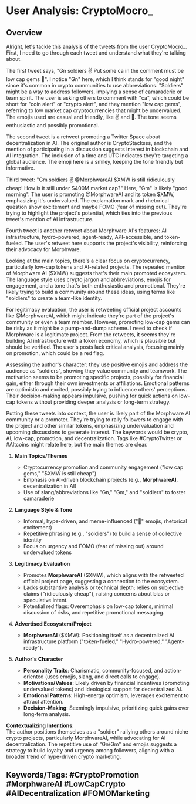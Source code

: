 # User Analysis: CryptoMocro_

## Overview

<think>
Alright, let's tackle this analysis of the tweets from the user CryptoMocro_. First, I need to go through each tweet and understand what they're talking about.

The first tweet says, "Gn soldiers ✌️ Put some ca in the comment must be low cap gems 🫡". I notice "Gn" here, which I think stands for "good night" since it's common in crypto communities to use abbreviations. "Soldiers" might be a way to address followers, implying a sense of camaraderie or team spirit. The user is asking others to comment with "ca", which could be short for "coin alert" or "crypto alert", and they mention "low cap gems", referring to low market cap cryptocurrencies that might be undervalued. The emojis used are casual and friendly, like ✌️ and 🫡. The tone seems enthusiastic and possibly promotional.

The second tweet is a retweet promoting a Twitter Space about decentralization in AI. The original author is CryptoStacksss, and the mention of participating in a discussion suggests interest in blockchain and AI integration. The inclusion of a time and UTC indicates they're targeting a global audience. The emoji here is a smiley, keeping the tone friendly but informative.

Third tweet: "Gm soldiers ✌️ @MorphwareAI $XMW is still ridiculously cheap! How is it still under $400M market cap?" Here, "Gm" is likely "good morning". The user is promoting @MorphwareAI and its token $XMW, emphasizing it's undervalued. The exclamation mark and rhetorical question show excitement and maybe FOMO (fear of missing out). They're trying to highlight the project's potential, which ties into the previous tweet's mention of AI infrastructure.

Fourth tweet is another retweet about Morphware AI's features: AI infrastructure, hydro-powered, agent-ready, API-accessible, and token-fueled. The user's retweet here supports the project's visibility, reinforcing their advocacy for Morphware.

Looking at the main topics, there's a clear focus on cryptocurrency, particularly low-cap tokens and AI-related projects. The repeated mention of Morphware AI ($XMW) suggests that's their main promoted ecosystem. The language style uses crypto jargon and abbreviations, emojis for engagement, and a tone that's both enthusiastic and promotional. They're likely trying to build a community around these ideas, using terms like "soldiers" to create a team-like identity.

For legitimacy evaluation, the user is retweeting official project accounts like @MorphwareAI, which might indicate they're part of the project's community or even a team member. However, promoting low-cap gems can be risky as it might be a pump-and-dump scheme. I need to check if Morphware is a legitimate project. From the retweets, it seems they're building AI infrastructure with a token economy, which is plausible but should be verified. The user's posts lack critical analysis, focusing mainly on promotion, which could be a red flag.

Assessing the author's character: they use positive emojis and address the audience as "soldiers", showing they value community and teamwork. The motivation seems to be promoting specific projects, possibly for financial gain, either through their own investments or affiliations. Emotional patterns are optimistic and excited, possibly trying to influence others' perceptions. Their decision-making appears impulsive, pushing for quick actions on low-cap tokens without providing deeper analysis or long-term strategy.

Putting these tweets into context, the user is likely part of the Morphware AI community or a promoter. They're trying to rally followers to engage with the project and other similar tokens, emphasizing undervaluation and upcoming discussions to generate interest. The keywords would be crypto, AI, low-cap, promotion, and decentralization. Tags like #CryptoTwitter or #Altcoins might relate here, but the main themes are clear.
</think>

1. **Main Topics/Themes**  
   - Cryptocurrency promotion and community engagement ("low cap gems," "$XMW is still cheap")  
   - Emphasis on AI-driven blockchain projects (e.g., **MorphwareAI**, decentralization in AI)  
   - Use of slang/abbreviations like "Gn," "Gm," and "soldiers" to foster camaraderie  

2. **Language Style & Tone**  
   - Informal, hype-driven, and meme-influenced ("🫡" emojis, rhetorical excitement)  
   - Repetitive phrasing (e.g., "soldiers") to build a sense of collective identity  
   - Focus on urgency and FOMO (fear of missing out) around undervalued tokens  

3. **Legitimacy Evaluation**  
   - Promotes **MorphwareAI** ($XMW), which aligns with the retweeted official project page, suggesting a connection to the ecosystem.  
   - Lacks substantive analysis or technical depth; relies on subjective claims ("ridiculously cheap"), raising concerns about bias or speculative intent.  
   - Potential red flags: Overemphasis on low-cap tokens, minimal discussion of risks, and repetitive promotional messaging.  

4. **Advertised Ecosystem/Project**  
   - **MorphwareAI** ($XMW): Positioning itself as a decentralized AI infrastructure platform ("token-fueled," "Hydro-powered," "Agent-ready").  

5. **Author's Character**  
   - **Personality Traits**: Charismatic, community-focused, and action-oriented (uses emojis, slang, and direct calls to engage).  
   - **Motivations/Values**: Likely driven by financial incentives (promoting undervalued tokens) and ideological support for decentralized AI.  
   - **Emotional Patterns**: High-energy optimism; leverages excitement to attract attention.  
   - **Decision-Making**: Seemingly impulsive, prioritizing quick gains over long-term analysis.  

**Contextualizing Intentions**:  
The author positions themselves as a "soldier" rallying others around niche crypto projects, particularly MorphwareAI, while advocating for AI decentralization. The repetitive use of "Gn/Gm" and emojis suggests a strategy to build loyalty and urgency among followers, aligning with a broader trend of hype-driven crypto marketing.  

**Keywords/Tags**: #CryptoPromotion #MorphwareAI #LowCapCrypto #AIDecentralization #FOMOMarketing
---
